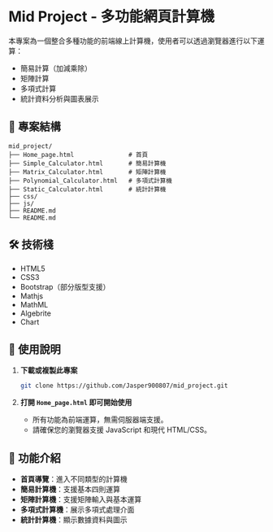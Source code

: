 # Mid Project - 多功能網頁計算機

本專案為一個整合多種功能的前端線上計算機，使用者可以透過瀏覽器進行以下運算：
- 簡易計算（加減乘除）
- 矩陣計算
- 多項式計算
- 統計資料分析與圖表展示

## 📁 專案結構

```
mid_project/
├── Home_page.html               # 首頁
├── Simple_Calculator.html       # 簡易計算機
├── Matrix_Calculator.html       # 矩陣計算機
├── Polynomial_Calculator.html   # 多項式計算機
├── Static_Calculator.html       # 統計計算機
├── css/
├── js/
├── README.md
└── README.md
```

## 🛠️ 技術棧

- HTML5
- CSS3
- Bootstrap（部分版型支援）
- Mathjs
- MathML
- Algebrite
- Chart

## 🚀 使用說明

1. **下載或複製此專案**
   ```bash
   git clone https://github.com/Jasper900807/mid_project.git
   ```

2. **打開 `Home_page.html` 即可開始使用**
   - 所有功能為前端運算，無需伺服器端支援。
   - 請確保您的瀏覽器支援 JavaScript 和現代 HTML/CSS。

## 🔢 功能介紹

- **首頁導覽**：進入不同類型的計算機
- **簡易計算機**：支援基本四則運算
- **矩陣計算機**：支援矩陣輸入與基本運算
- **多項式計算機**：展示多項式處理介面
- **統計計算機**：顯示數據資料與圖示
